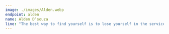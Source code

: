```yaml
---
image: ./images/Alden.webp
endpoint: alden
name: Alden D’souza
line: "The best way to find yourself is to lose yourself in the service of other."
---
```

